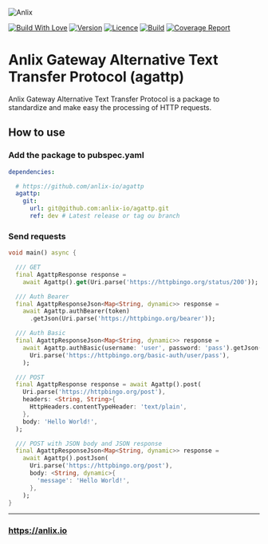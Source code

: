 ![Anlix](https://anlix.io/wp-content/uploads/2020/05/anlix-horizontal_verde.png "Anlix")

[![Build With Love](https://img.shields.io/badge/%20built%20with-%20%E2%9D%A4-ff69b4.svg)](https://github.com/anlix-io/agattp/stargazers)
[![Version](https://img.shields.io/badge/dynamic/json?url=https%3A%2F%2Fapi.github.com%2Frepos%2Fanlix-io%2Fagattp%2Freleases%2Flatest&query=%24.name&label=version&color=orange)](https://github.com/anlix-io/agattp/releases/latest)
[![Licence](https://img.shields.io/github/license/anlix-io/agattp?color=blue)](https://github.com/anlix-io/agattp/blob/main/LICENSE)
[![Build](https://img.shields.io/github/actions/workflow/status/anlix-io/agattp/main.yml?branch=main)](https://github.com/anlix-io/agattp/releases/latest)
[![Coverage Report](https://img.shields.io/badge/coverage-report-C08EA1)](https://anlix-io.github.io/agattp/coverage/)

# Anlix Gateway Alternative Text Transfer Protocol (agattp)

Anlix Gateway Alternative Text Transfer Protocol is a package to standardize and make easy the processing of HTTP requests.

## How to use

### Add the package to pubspec.yaml

```yaml
dependencies:

  # https://github.com/anlix-io/agattp
  agattp:
    git:
      url: git@github.com:anlix-io/agattp.git
      ref: dev # Latest release or tag ou branch
```

### Send requests

```dart
void main() async {

  /// GET
  final AgattpResponse response =
    await Agattp().get(Uri.parse('https://httpbingo.org/status/200'));

  /// Auth Bearer
  final AgattpResponseJson<Map<String, dynamic>> response =
    await Agattp.authBearer(token)
      .getJson(Uri.parse('https://httpbingo.org/bearer'));

  /// Auth Basic
  final AgattpResponseJson<Map<String, dynamic>> response =
    await Agattp.authBasic(username: 'user', password: 'pass').getJson(
      Uri.parse('https://httpbingo.org/basic-auth/user/pass'),
    );

  /// POST
  final AgattpResponse response = await Agattp().post(
    Uri.parse('https://httpbingo.org/post'),
    headers: <String, String>{
      HttpHeaders.contentTypeHeader: 'text/plain',
    },
    body: 'Hello World!',
  );

  /// POST with JSON body and JSON response
  final AgattpResponseJson<Map<String, dynamic>> response =
    await Agattp().postJson(
      Uri.parse('https://httpbingo.org/post'),
      body: <String, dynamic>{
        'message': 'Hello World!',
      },
    );
}
```

---

### https://anlix.io
